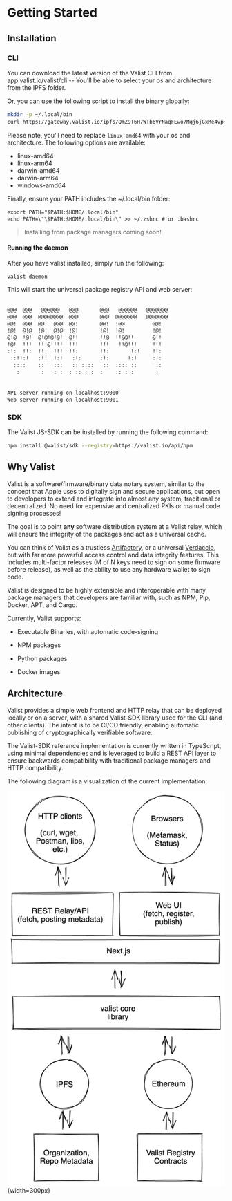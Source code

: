 # Getting Started

## Installation

### CLI

You can download the latest version of the Valist CLI from app.valist.io/valist/cli -- You'll be able to select your os and architecture from the IPFS folder.

Or, you can use the following script to install the binary globally:

```bash
mkdir -p ~/.local/bin
curl https://gateway.valist.io/ipfs/QmZ9T6H7WTb6VrNaqFEwo7Mqj6jGxMe4vpR6srxsjy3otz/linux-amd64/valist -o ~/.local/bin/valist
```

Please note, you'll need to replace `linux-amd64` with your os and architecture. The following options are available:

* linux-amd64
* linux-arm64
* darwin-amd64
* darwin-arm64
* windows-amd64

Finally, ensure your PATH includes the ~/.local/bin folder:

```
export PATH="$PATH:$HOME/.local/bin"
echo PATH=\"\$PATH:$HOME/.local/bin\" >> ~/.zshrc # or .bashrc
```

> Installing from package managers coming soon!

#### Running the daemon

After you have valist installed, simply run the following:

```
valist daemon
```

This will start the universal package registry API and web server:

```

@@@  @@@   @@@@@@   @@@       @@@   @@@@@@   @@@@@@@
@@@  @@@  @@@@@@@@  @@@       @@@  @@@@@@@   @@@@@@@
@@!  @@@  @@!  @@@  @@!       @@!  !@@         @@!
!@!  @!@  !@!  @!@  !@!       !@!  !@!         !@!
@!@  !@!  @!@!@!@!  @!!       !!@  !!@@!!      @!!
!@!  !!!  !!!@!!!!  !!!       !!!   !!@!!!     !!!
:!:  !!:  !!:  !!!  !!:       !!:       !:!    !!:
 ::!!:!   :!:  !:!   :!:      :!:      !:!     :!:
  ::::    ::   :::   :: ::::   ::  :::: ::      ::
   :       :   : :  : :: : :  :    :: : :       :


API server running on localhost:9000
Web server running on localhost:9001
```

### SDK

The Valist JS-SDK can be installed by running the following command:

```bash
npm install @valist/sdk --registry=https://valist.io/api/npm
```

## Why Valist

Valist is a software/firmware/binary data notary system, similar to the concept that Apple uses to digitally sign and secure applications, but open to developers to extend and integrate into almost any system, traditional or decentralized. No need for expensive and centralized PKIs or manual code signing processes!

The goal is to point **any** software distribution system at a Valist relay, which will ensure the integrity of the packages and act as a universal cache.

You can think of Valist as a trustless [Artifactory](https://jfrog.com/artifactory/), or a universal [Verdaccio](https://verdaccio.org/), but with far more powerful access control and data integrity features. This includes multi-factor releases (M of N keys need to sign on some firmware before release), as well as the ability to use any hardware wallet to sign code.

Valist is designed to be highly extensible and interoperable with many package managers that developers are familiar with, such as NPM, Pip, Docker, APT, and Cargo.

Currently, Valist supports:

* Executable Binaries, with automatic code-signing

* NPM packages

* Python packages

* Docker images

## Architecture

Valist provides a simple web frontend and HTTP relay that can be deployed locally or on a server, with a shared Valist-SDK library used for the CLI (and other clients). The intent is to be CI/CD friendly, enabling automatic publishing of cryptographically verifiable software.

The Valist-SDK reference implementation is currently written in TypeScript, using minimal dependencies and is leveraged to build a REST API layer to ensure backwards compatibility with traditional package managers and HTTP compatibility.

The following diagram is a visualization of the current implementation:

![Valist Architecture](img/current-implementation.png){width=300px}
